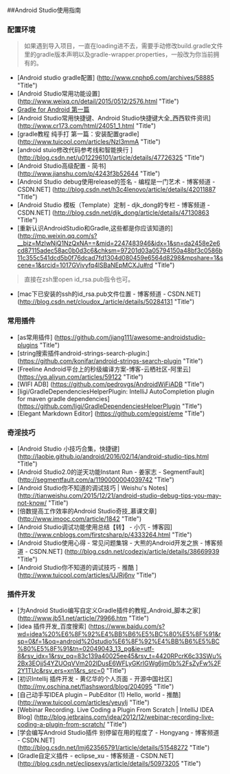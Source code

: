 
##Android Studio使用指南
### 配置环境
> 如果遇到导入项目，一直在loading进不去，需要手动修改build.gradle文件里的gradle版本声明以及gradle-wrapper.properties，一般改为你当前拥有的。

* [Android studio gradle配置] (http://www.cnphp6.com/archives/58885 "Title") 
* [Android Studio常用功能设置] (http://www.weixq.cn/detail/2015/0512/2576.html "Title") 
* [Gradle for Android 第一篇](http://segmentfault.com/a/1190000004229002 "Title")
* [Android Studio常用快捷键、Android Studio快捷键大全_西西软件资讯] (http://www.cr173.com/html/24051_1.html "Title")
* [gradle教程 纯手打 第一篇：安装配置gradle] (http://www.tuicool.com/articles/NzI3mmA "Title")
* [android stuio修改代码参考线和智能换行 ] (http://blog.csdn.net/u012296101/article/details/47726325 "Title")
* [Android Studio高级配置 - 简书] (http://www.jianshu.com/p/4243f3b52644 "Title")
* [Android Studio debug使用release的签名 - 编程是一门艺术 - 博客频道 - CSDN.NET] (http://blog.csdn.net/h3c4lenovo/article/details/42011887 "Title")
* [Android Studio 模板（Template）定制 - djk_dong的专栏 - 博客频道 - CSDN.NET] (http://blog.csdn.net/djk_dong/article/details/47130863 "Title")
* [重新认识AndroidStudio和Gradle,这些都是你应该知道的] (http://mp.weixin.qq.com/s?__biz=MzIwNjQ1NzQxNA==&mid=2247483946&idx=1&sn=da2458e2e6cd87115adec58ac0b0d3c6&chksm=97201d03a05794150a48bf3c0586b11c355c541dcd5b0f76dcad7fd1304d080459e6564d8298&mpshare=1&scene=1&srcid=1017GVivyfq4lSBaNEpMCXJu#rd "Title")
>直接在zsh里open id_rsa.pub指令也可。

* [mac下已安装的ssh的id_rsa.pub文件位置 - 博客频道 - CSDN.NET] (http://blog.csdn.net/cloudox_/article/details/50284131 "Title")

### 常用插件

* [as常用插件] (https://github.com/jiang111/awesome-androidstudio-plugins "Title")
* [string搜索插件android-strings-search-plugin:] (https://github.com/konifar/android-strings-search-plugin "Title")
* [Freeline Android平台上的秒级编译方案-博客-云栖社区-阿里云] (https://yq.aliyun.com/articles/59122 "Title")
* [WIFI ADB] (https://github.com/pedrovgs/AndroidWiFiADB "Title")
* [ligi/GradleDependenciesHelperPlugin: IntelliJ AutoCompletion plugin for maven gradle dependencies] (https://github.com/ligi/GradleDependenciesHelperPlugin "Title")
* [Elegant Markdown Editor] (https://github.com/egoist/eme "Title")



### 奇淫技巧
* [Android Studio 小技巧合集，快捷键] (http://laobie.github.io/android/2016/02/14/android-studio-tips.html "Title")
* [Android Studio2.0的逆天功能Instant Run - 姜家志 - SegmentFault] (http://segmentfault.com/a/1190000004039742 "Title")
* [Android Studio你不知道的调试技巧 | Weishu's Notes] (http://tianweishu.com/2015/12/21/android-studio-debug-tips-you-may-not-know/ "Title")
* [倍数提高工作效率的Android Studio奇技_慕课文章] (http://www.imooc.com/article/1842 "Title")
* [Android Studio调试功能使用总结【转】 - 小氕 - 博客园] (http://www.cnblogs.com/firstcsharp/p/4333264.html "Title")
* [Android Studio使用心得 - 常见问题集锦 - 大熊的Android开发之旅 - 博客频道 - CSDN.NET] (http://blog.csdn.net/codezjx/article/details/38669939 "Title")
* [Android Studio你不知道的调试技巧 - 推酷
] (http://www.tuicool.com/articles/UJRj6nv "Title")


###  插件开发
* [为Android Studio编写自定义Gradle插件的教程_Android_脚本之家] (http://www.jb51.net/article/79966.htm "Title")
* [idea 插件开发_百度搜索] (https://www.baidu.com/s?wd=idea%20%E6%8F%92%E4%BB%B6%E5%BC%80%E5%8F%91&rsp=0&f=1&oq=android%20studio%E6%8F%92%E4%BB%B6%E5%BC%80%E5%8F%91&tn=02049043_13_pg&ie=utf-8&rsv_idx=1&rsv_pq=83c139a40025ee45&rsv_t=4420RPcrK6c33SWu%2Bx3EOjj54YZUOqVVm202IDusE6WFLyGKrIGWg6jm0b%2FsZyFw%2F2Y1TUc&rsv_ers=xn1&rs_src=0 "Title")
* [初识Intellij 插件开发 - 黄亿华的个人页面 - 开源中国社区] (http://my.oschina.net/flashsword/blog/204095 "Title")
* [自己动手写IDEA plugin – PubEditor (1) Hello, world - 推酷] (http://www.tuicool.com/articles/yeuyIj "Title")
* [Webinar Recording. Live Coding a Plugin From Scratch | IntelliJ IDEA Blog] (http://blog.jetbrains.com/idea/2012/12/webinar-recording-live-coding-a-plugin-from-scratch/ "Title")
* [学会编写Android Studio插件 别停留在用的程度了 - Hongyang - 博客频道 - CSDN.NET] (http://blog.csdn.net/lmj623565791/article/details/51548272 "Title")
* [Gradle自定义插件 - eclipse_xu - 博客频道 - CSDN.NET] (http://blog.csdn.net/eclipsexys/article/details/50973205 "Title")











